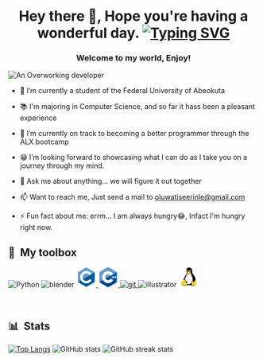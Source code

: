
<h1 align="center">Hey there 👋, Hope you're having a wonderful day.
<a href="https://git.io/typing-svg"><img src="https://readme-typing-svg.herokuapp.com?font=Fira+Code&weight=600&size=25&pause=9&color=78A73ADA&center=true&vCenter=true&multiline=true&repeat=false&width=435&height=75&lines=I'm+Oluwatise.;A+Programmer+in+training" alt="Typing SVG" /></a></h1>

<!--
**An-Uncreative/An-Uncreative** is a ✨ _special_ ✨ repository because its `README.md` (this file) appears on your GitHub profile.

Here are some ideas to get you started:   -->
<h3 align="center">Welcome to my world, Enjoy!</h3>

<img src="https://cdn.dribbble.com/users/1714010/screenshots/10822383/media/ea98dfbdc8c2a056427061871bb42edc.gif" alt="An Overworking developer" width="1000" height="500" >

- 🔭 I’m currently a student of the Federal University of Abeokuta

- 📚 I'm majoring in Computer Science, and so far it hass been a pleasant experience

- 🌱 I’m currently on track to becoming a better programmer through the ALX bootcamp

- 😁 I’m looking forward to showcasing what I can do as I take you on a journey through my mind.

- 💬 Ask me about anything... we will figure it out together

- 📫 Want to reach me, Just send a mail to oluwatiseerinle@gmail.com

- ⚡ Fun fact about me: errm... I am always hungry😂, Infact I'm hungry right now.

## 🧰 &nbsp;My toolbox
<p align="left"><img src="https://www.vectorlogo.zone/logos/python/python-icon.svg" alt="Python" width="40" height="40"/> <img src="https://www.vectorlogo.zone/logos/w3_html5/w3_html5-icon.svg" alt="blender" width="40" height="40"/>  <a href="https://www.cprogramming.com/" target="_blank" rel="noreferrer"> <img src="https://raw.githubusercontent.com/devicons/devicon/master/icons/c/c-original.svg" alt="c" width="40" height="40"/> </a> <a href="https://www.w3schools.com/cpp/" target="_blank" rel="noreferrer"> <img src="https://raw.githubusercontent.com/devicons/devicon/master/icons/cplusplus/cplusplus-original.svg" alt="cplusplus" width="40" height="40"/> </a> <a href="https://git-scm.com/" target="_blank" rel="noreferrer"> <img src="https://www.vectorlogo.zone/logos/git-scm/git-scm-icon.svg" alt="git" width="40" height="40"/> </a> <img src="https://www.vectorlogo.zone/logos/w3_css/w3_css-icon.svg" alt="illustrator" width="40" height="40"/> </a> <a href="https://www.linux.org/" target="_blank" rel="noreferrer"> <img src="https://raw.githubusercontent.com/devicons/devicon/master/icons/linux/linux-original.svg" alt="linux" width="40" height="40"/> </a> </p>

&nbsp;


## 📊 &nbsp;Stats
[![Top Langs](https://github-readme-stats.vercel.app/api/top-langs/?username=An-Uncreative)](https://github.com/anuraghazra/github-readme-stats)   ![GitHub stats](https://github-readme-stats.vercel.app/api?username=An-Uncreative&show_icons=true)   ![GitHub streak stats](https://streak-stats.demolab.com/?user=An-Uncreative)

